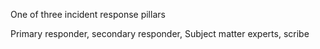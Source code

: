 One of three incident response pillars

Primary responder, secondary responder, Subject matter experts, scribe